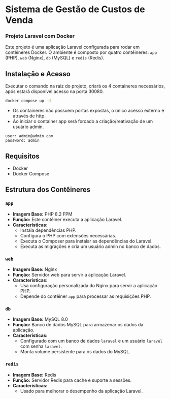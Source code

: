 # Sistema de Gestão de Custos de Venda
### Projeto Laravel com Docker

Este projeto é uma aplicação Laravel configurada para rodar em contêineres Docker. O ambiente é composto por quatro contêineres: `app` (PHP), `web` (Nginx), `db` (MySQL) e `redis` (Redis).

## Instalação e Acesso
Executar o comando na raiz do projeto, criará os 4 containeres necessários, após estará disponível acesso na porta 30080.
```sh
docker compose up -d
```
- Os containeres não possuem portas expostas, o único acesso externo é através de http.
- Ao iniciar o container app será forcado a criação/reativação de um usuário admin.
```
user: admin@admin.com
password: admin
```

## Requisitos

- Docker
- Docker Compose

## Estrutura dos Contêineres

### `app`

- **Imagem Base:** PHP 8.2 FPM
- **Função:** Este contêiner executa a aplicação Laravel.
- **Características:**
  - Instala dependências PHP.
  - Configura o PHP com extensões necessárias.
  - Executa o Composer para instalar as dependências do Laravel.
  - Executa as migrações e cria um usuário admin no banco de dados.

### `web`

- **Imagem Base:** Nginx
- **Função:** Servidor web para servir a aplicação Laravel.
- **Características:**
  - Usa configuração personalizada do Nginx para servir a aplicação PHP.
  - Depende do contêiner `app` para processar as requisições PHP.

### `db`

- **Imagem Base:** MySQL 8.0
- **Função:** Banco de dados MySQL para armazenar os dados da aplicação.
- **Características:**
  - Configurado com um banco de dados `laravel` e um usuário `laravel` com senha `laravel`.
  - Monta volume persistente para os dados do MySQL.

### `redis`

- **Imagem Base:** Redis
- **Função:** Servidor Redis para cache e suporte a sessões.
- **Características:**
  - Usado para melhorar o desempenho da aplicação Laravel.